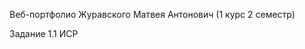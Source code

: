 <!--Автор:Журавский Матвей Антонович-->
Веб-портфолио Журавского Матвея Антонович (1 курс 2 семестр)

Задание 1.1 ИСР
